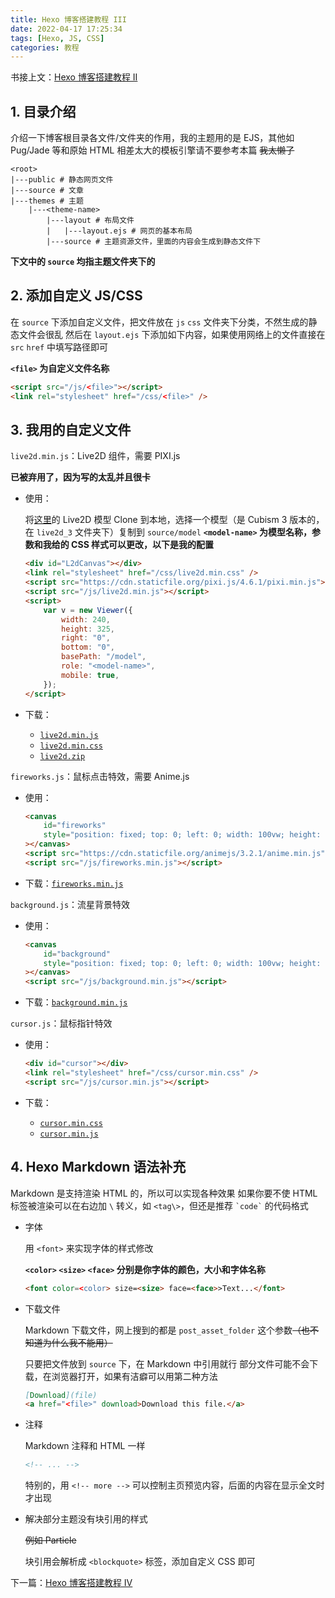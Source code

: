 ```yaml
---
title: Hexo 博客搭建教程 III
date: 2022-04-17 17:25:34
tags: [Hexo, JS, CSS]
categories: 教程
---
```


书接上文：[Hexo 博客搭建教程 II](/2022/04/17/hexo-blog-2)

<!-- more -->

## 1. 目录介绍

介绍一下博客根目录各文件/文件夹的作用，我的主题用的是 EJS，其他如 Pug/Jade 等和原始 HTML 相差太大的模板引擎请不要参考本篇 ~~我太懒了~~

```
<root>
|---public # 静态网页文件
|---source # 文章
|---themes # 主题
    |---<theme-name>
        |---layout # 布局文件
        |   |---layout.ejs # 网页的基本布局
        |---source # 主题资源文件，里面的内容会生成到静态文件下
```

**下文中的 `source` 均指主题文件夹下的**

## 2. 添加自定义 JS/CSS

在 `source` 下添加自定义文件，把文件放在 `js` `css` 文件夹下分类，不然生成的静态文件会很乱
然后在 `layout.ejs` 下添加如下内容，如果使用网络上的文件直接在 `src` `href` 中填写路径即可

**`<file>` 为自定义文件名称**

```html
<script src="/js/<file>"></script>
<link rel="stylesheet" href="/css/<file>" />
```

## 3. 我用的自定义文件

`live2d.min.js`：Live2D 组件，需要 PIXI.js

**已被弃用了，因为写的太乱并且很卡**

-   使用：

    将[这里](https://github.com/imuncle/live2d)的 Live2D 模型 Clone 到本地，选择一个模型（是 Cubism 3 版本的，在 `live2d_3` 文件夹下）复制到 `source/model`
    **`<model-name>` 为模型名称，参数和我给的 CSS 样式可以更改，以下是我的配置**

    ```html
    <div id="L2dCanvas"></div>
    <link rel="stylesheet" href="/css/live2d.min.css" />
    <script src="https://cdn.staticfile.org/pixi.js/4.6.1/pixi.min.js"></script>
    <script src="/js/live2d.min.js"></script>
    <script>
        var v = new Viewer({
            width: 240,
            height: 325,
            right: "0",
            bottom: "0",
            basePath: "/model",
            role: "<model-name>",
            mobile: true,
        });
    </script>
    ```

-   下载：
    -   [`live2d.min.js`](https://static-argvchs.netlify.app/js/live2d.min.js)
    -   [`live2d.min.css`](https://static-argvchs.netlify.app/css/live2d.min.css)
    -   [`live2d.zip`](https://static-argvchs.netlify.app/assets/model.zip)

`fireworks.js`：鼠标点击特效，需要 Anime.js

-   使用：

    ```html
    <canvas
        id="fireworks"
        style="position: fixed; top: 0; left: 0; width: 100vw; height: 100vh; pointer-events: none; z-index: 32767"
    ></canvas>
    <script src="https://cdn.staticfile.org/animejs/3.2.1/anime.min.js"></script>
    <script src="/js/fireworks.min.js"></script>
    ```

-   下载：[`fireworks.min.js`](https://static-argvchs.netlify.app/js/fireworks.min.js)

`background.js`：流星背景特效

-   使用：

    ```html
    <canvas
        id="background"
        style="position: fixed; top: 0; left: 0; width: 100vw; height: 100vh; pointer-events: none; z-index: -1"
    ></canvas>
    <script src="/js/background.min.js"></script>
    ```

-   下载：[`background.min.js`](https://static-argvchs.netlify.app/js/background.min.js)

`cursor.js`：鼠标指针特效

-   使用：

    ```html
    <div id="cursor"></div>
    <link rel="stylesheet" href="/css/cursor.min.css" />
    <script src="/js/cursor.min.js"></script>
    ```

-   下载：
    -   [`cursor.min.css`](https://static-argvchs.netlify.app/css/cursor.min.css)
    -   [`cursor.min.js`](https://static-argvchs.netlify.app/js/cursor.min.js)

## 4. Hexo Markdown 语法补充

Markdown 是支持渲染 HTML 的，所以可以实现各种效果
如果你要不使 HTML 标签被渲染可以在右边加 `\` 转义，如 `<tag\>`，但还是推荐 `` `code` `` 的代码格式

-   字体

    用 `<font>` 来实现字体的样式修改

    **`<color>` `<size>` `<face>` 分别是你字体的颜色，大小和字体名称**

    ```markdown
    <font color=<color> size=<size> face=<face>>Text...</font>
    ```

-   下载文件

    Markdown 下载文件，网上搜到的都是 `post_asset_folder` 这个参数~~（也不知道为什么我不能用）~~

    只要把文件放到 `source` 下，在 Markdown 中引用就行
    部分文件可能不会下载，在浏览器打开，如果有洁癖可以用第二种方法

    ```markdown
    [Download](file)
    <a href="<file>" download>Download this file.</a>
    ```

-   注释

    Markdown 注释和 HTML 一样

    ```markdown
    <!-- ... -->
    ```

    特别的，用 `<!-- more -->` 可以控制主页预览内容，后面的内容在显示全文时才出现

-   解决部分主题没有块引用的样式

    ~~例如 Particle~~

    块引用会解析成 `<blockquote>` 标签，添加自定义 CSS 即可

下一篇：[Hexo 博客搭建教程 IV](/2022/04/17/hexo-blog-4)
